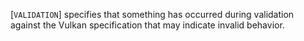 [`VALIDATION`] specifies that
something has occurred during validation against the Vulkan
specification that may indicate invalid behavior.